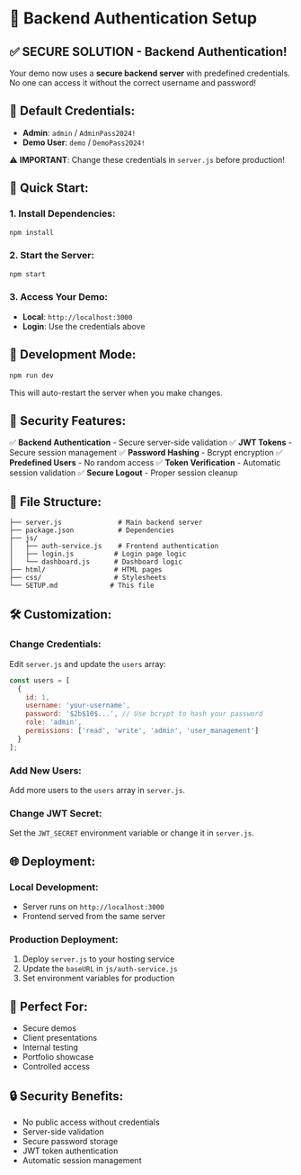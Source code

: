 # 🚀 Backend Authentication Setup

## ✅ **SECURE SOLUTION - Backend Authentication!**

Your demo now uses a **secure backend server** with predefined credentials. No one can access it without the correct username and password!

## 🔐 **Default Credentials:**

- **Admin**: `admin` / `AdminPass2024!`
- **Demo User**: `demo` / `DemoPass2024!`

⚠️ **IMPORTANT**: Change these credentials in `server.js` before production!

## 🚀 **Quick Start:**

### **1. Install Dependencies:**
```bash
npm install
```

### **2. Start the Server:**
```bash
npm start
```

### **3. Access Your Demo:**
- **Local**: `http://localhost:3000`
- **Login**: Use the credentials above

## 🔧 **Development Mode:**
```bash
npm run dev
```
This will auto-restart the server when you make changes.

## 🔐 **Security Features:**

✅ **Backend Authentication** - Secure server-side validation
✅ **JWT Tokens** - Secure session management
✅ **Password Hashing** - Bcrypt encryption
✅ **Predefined Users** - No random access
✅ **Token Verification** - Automatic session validation
✅ **Secure Logout** - Proper session cleanup

## 📝 **File Structure:**

```
├── server.js              # Main backend server
├── package.json           # Dependencies
├── js/
│   ├── auth-service.js    # Frontend authentication
│   ├── login.js          # Login page logic
│   └── dashboard.js      # Dashboard logic
├── html/                 # HTML pages
├── css/                  # Stylesheets
└── SETUP.md             # This file
```

## 🛠️ **Customization:**

### **Change Credentials:**
Edit `server.js` and update the `users` array:
```javascript
const users = [
  {
    id: 1,
    username: 'your-username',
    password: '$2b$10$...', // Use bcrypt to hash your password
    role: 'admin',
    permissions: ['read', 'write', 'admin', 'user_management']
  }
];
```

### **Add New Users:**
Add more users to the `users` array in `server.js`.

### **Change JWT Secret:**
Set the `JWT_SECRET` environment variable or change it in `server.js`.

## 🌐 **Deployment:**

### **Local Development:**
- Server runs on `http://localhost:3000`
- Frontend served from the same server

### **Production Deployment:**
1. Deploy `server.js` to your hosting service
2. Update the `baseURL` in `js/auth-service.js`
3. Set environment variables for production

## 🎯 **Perfect For:**
- Secure demos
- Client presentations
- Internal testing
- Portfolio showcase
- Controlled access

## 🔒 **Security Benefits:**
- No public access without credentials
- Server-side validation
- Secure password storage
- JWT token authentication
- Automatic session management
